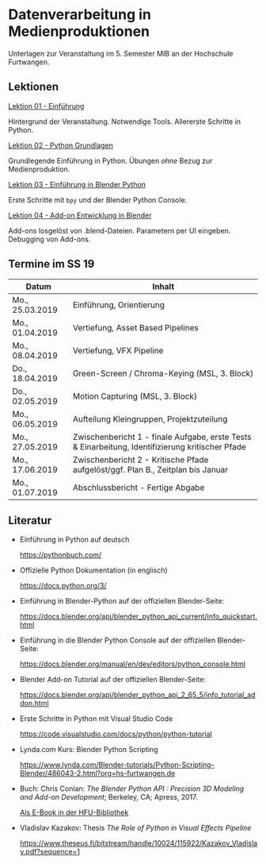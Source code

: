 # Datenverarbeitung in Medienproduktionen

Unterlagen zur Veranstaltung im 5. Semester MIB an der Hochschule Furtwangen.

## Lektionen

[Lektion 01 - Einführung](L01_Einfuehrung)

Hintergrund der Veranstaltung. Notwendige Tools. Allererste Schritte in Python.

[Lektion 02 - Python Grundlagen](L02_PythonGrundlagen)

Grundlegende Einführung in Python. Übungen _ohne_ Bezug zur Medienproduktion.


[Lektion 03 - Einführung in Blender Python](L03_BlenderPython)

Erste Schritte mit `bpy` und der Blender Python Console.

[Lektion 04 - Add-on Entwicklung in Blender](L04_BlenderAddOns)

Add-ons losgelöst von .blend-Dateien. Parametern per UI eingeben. Debugging von Add-ons.


## Termine im SS 19

Datum           | Inhalt
----------------|----------------
Mo., 25.03.2019 | Einführung, Orientierung
Mo., 01.04.2019 | Vertiefung, Asset Based Pipelines
Mo., 08.04.2019 | Vertiefung, VFX Pipeline
Do., 18.04.2019  | Green-Screen / Chroma-Keying (MSL, 3. Block)
Do., 02.05.2019 | Motion Capturing (MSL, 3. Block)
Mo., 06.05.2019 | Aufteilung Kleingruppen, Projektzuteilung
Mo., 27.05.2019 | Zwischenbericht 1 - finale Aufgabe, erste Tests & Einarbeitung, Identifizierung kritischer Pfade
Mo., 17.06.2019 | Zwischenbericht 2 - Kritische Pfade aufgelöst/ggf. Plan B., Zeitplan bis Januar
Mo., 01.07.2019 | Abschlussbericht  - Fertige Abgabe


## Literatur

- Einführung in Python auf deutsch
  
  https://pythonbuch.com/

- Offizielle Python Dokumentation (in englisch)
  
  https://docs.python.org/3/

  
- Einführung in Blender-Python auf der offiziellen Blender-Seite:
  
  https://docs.blender.org/api/blender_python_api_current/info_quickstart.html


- Einführung in die Blender Python Console auf der offiziellen Blender-Seite:

  https://docs.blender.org/manual/en/dev/editors/python_console.html


- Blender Add-on Tutorial auf der offiziellen Blender-Seite:

  https://docs.blender.org/api/blender_python_api_2_65_5/info_tutorial_addon.html


- Erste Schritte in Python mit Visual Studio Code

  https://code.visualstudio.com/docs/python/python-tutorial


- Lynda.com Kurs: Blender Python Scripting

  https://www.lynda.com/Blender-tutorials/Python-Scripting-Blender/486043-2.html?org=hs-furtwangen.de


- Buch: Chris Conlan: _The Blender Python API : Precision 3D Modeling and Add-on Development_;
Berkeley, CA; Apress, 2017. 

  [Als E-Book in der HFU-Bibliothek](https://hsfu.boss2.bsz-bw.de/Search/Results?lookfor=python+blender&limit=20)

 - Vladislav Kazakov: Thesis _The Role of Python in Visual Effects Pipeline_

   https://www.theseus.fi/bitstream/handle/10024/115922/Kazakov_Vladislav.pdf?sequence=1
